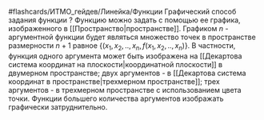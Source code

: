 #flashcards/ИТМО_гейдев/Линейка/Функции
Графический способ задания функции
?
Функцию можно задать с помощью ее графика, изображенного в [[Пространство|пространстве]]. Графиком $n$ - аргументной функции будет являться множество точек в пространстве размерности $n+1$ равное $\{(x_1, x_2, .., x_n, f(x_1, x_2, .., x_n)\}$.
В частности, функция одного аргумента может быть изображена на [[Декартова система координат на плоскости|координатной плоскости]] в двумерном пространстве; двух аргументов - в [[Декартова система координат в пространстве|трехмерном пространстве]]; трех аргументов - в трехмерном пространстве с использованием цвета точки. Функции большего количества аргументов изображать графически затруднительно.
